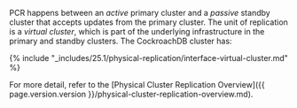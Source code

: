 PCR happens between an _active_ primary cluster and a _passive_ standby cluster that accepts updates from the primary cluster. The unit of replication is a _virtual cluster_, which is part of the underlying infrastructure in the primary and standby clusters. The CockroachDB cluster has:

{% include "_includes/25.1/physical-replication/interface-virtual-cluster.md" %}

For more detail, refer to the [Physical Cluster Replication Overview]({{ page.version.version }}/physical-cluster-replication-overview.md).
